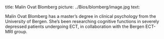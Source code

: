 title: Malin Ovat Blomberg
picture: ../Bios/blomberg/image.jpg
text: 

Malin Ovat Blomberg has a master’s degree in clinical psychology from the University of Bergen. She’s been researching cognitive functions in severely depressed patients undergoing ECT, in collaboration with the Bergen ECT-MRI group.
